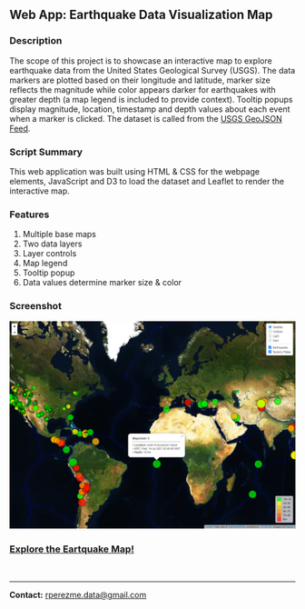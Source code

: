## Web App: Earthquake Data Visualization Map

### Description
The scope of this project is to showcase an interactive map to explore earthquake data from the United States Geological Survey (USGS). The data markers are plotted based on their longitude and latitude, marker size reflects the magnitude while color appears darker for earthquakes with greater depth (a map legend is included to provide context). Tooltip popups display magnitude, location, timestamp and depth values about each event when a marker is clicked. The dataset is called from the [USGS GeoJSON Feed](https://earthquake.usgs.gov/earthquakes/feed/v1.0/geojson.php).

### Script Summary
This web application was built using HTML & CSS for the webpage elements, JavaScript and D3 to load the dataset and Leaflet to render the interactive map.

### Features
1. Multiple base maps
2. Two data layers
3. Layer controls
4. Map legend
5. Tooltip popup
6. Data values determine marker size & color

### Screenshot
![Screenshot](Screenshots/Satellite.png)

### [Explore the Eartquake Map!](https://rperezme-data.github.io/H17_Leaflet-challenge/Leaflet-Step-2/)
<br>

--- 

**Contact:** [rperezme.data@gmail.com](mailto:rperezme.data@gmail.com)

